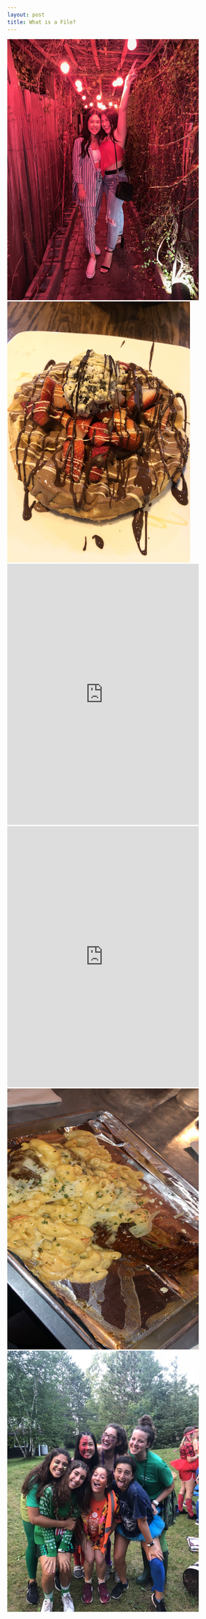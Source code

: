 ```yaml
---
layout: post
title: What is a File?
---
```


<img src="/birthday.JPG" width="440" height="600">
<img src="/icecream.JPG" width="420" height="600">
<iframe src='https://gfycat.com/ifr/OilyAlertBlacknorwegianelkhound' frameborder='0' scrolling='no' allowfullscreen width='440' height='600'></iframe>
<iframe src='https://gfycat.com/ifr/DopeyApprehensiveFlickertailsquirrel' frameborder='0' scrolling='no' allowfullscreen width='440' height='600'></iframe>
<img src="/turkey.jpeg" width="440" height="600">
<img src="/BT.jpg" width="440" height="600">

